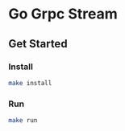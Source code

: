 # Go Grpc Stream

## Get Started

### Install

```bash
make install
```

### Run

```bash
make run
```